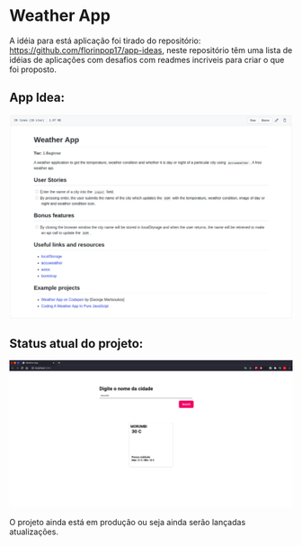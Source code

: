 # Weather App
A idéia para está aplicação foi tirado do repositório: https://github.com/florinpop17/app-ideas, neste repositório têm uma lista de idéias de aplicações com desafios com readmes incriveis para criar o que foi proposto.

## App Idea:
![](./src/assets/img/app-idea.png)

## Status atual do projeto:

![](./src/assets/img/weather-app.png)

O projeto ainda está em produção ou seja ainda serão lançadas atualizações.